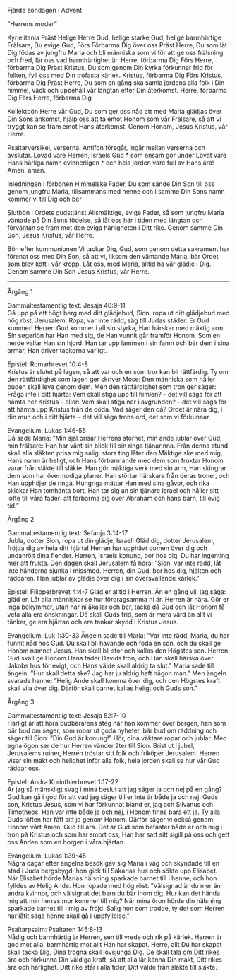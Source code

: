 ﻿Fjärde söndagen i Advent




”Herrens moder”




Kyrielitania
Präst        Helige Herre Gud, helige starke Gud, helige barmhärtige Frälsare, Du evige Gud,
Förs        Förbarma Dig över oss
Präst        Herre, Du som lät Dig födas av jungfru Maria och bli människa som vi för att ge oss frälsning och fred, lär oss vad barmhärtighet är. Herre, förbarma Dig
Förs        Herre, förbarma Dig
Präst        Kristus, Du som genom Din kyrka förkunnar frid för folken, fyll oss med Din trofasta kärlek. Kristus, förbarma Dig
Förs        Kristus, förbarma Dig
Präst        Herre, Du som en gång ska samla jordens alla folk i Din himmel, väck och uppehåll vår längtan efter Din återkomst. Herre, förbarma Dig
Förs        Herre, förbarma Dig




Kollektbön
Herre vår Gud, Du som ger oss nåd att med Maria glädjas över Din Sons ankomst,
hjälp oss att ta emot Honom som vår Frälsare,
så att vi tryggt kan se fram emot Hans återkomst.
Genom Honom, Jesus Kristus, vår Herre.




Psaltarversikel, verserna. Antifon föregår, ingår mellan verserna och avslutar.
Lovad vare Herren, Israels Gud * som ensam gör under
Lovat vare Hans härliga namn evinnerligen * och hela jorden vare full av Hans ära! Amen, amen.        




Inledningen i förbönen
Himmelske Fader, Du som sände Din Son till oss genom jungfru Maria, 
tillsammans med henne och i samme Din Sons namn kommer vi till Dig och ber




Slutbön i Ordets gudstjänst
Allsmäktige, evige Fader, så som jungfru Maria väntade på Din Sons födelse, så låt oss här i tiden med längtan och förväntan se fram mot den eviga härligheten i Ditt rike. Genom samme Din Son, Jesus Kristus, vår Herre.




Bön efter kommunionen
Vi tackar Dig, Gud, som genom detta sakrament har förenat oss med Din Son, så att vi, liksom den väntande Maria, bär Ordet som blev kött i vår kropp. Låt oss, med Maria, alltid ha vår glädje i Dig.
Genom samme Din Son Jesus Kristus, vår Herre.
________________
Årgång 1




Gammaltestamentlig text: Jesaja 40:9-11  
Gå upp på ett högt berg med ditt glädjebud, Sion, ropa ut ditt glädjebud med hög röst, Jerusalem. Ropa, var inte rädd, säg till Judas städer: Er Gud kommer! Herren Gud kommer i all sin styrka, Han härskar med mäktig arm. Sin segerlön har Han med sig, de Han vunnit går framför Honom. Som en herde vallar Han sin hjord. Han tar upp lammen i sin famn och bär dem i sina armar, Han driver tackorna varligt.
 
Epistel: Romarbrevet 10:4-8  
Kristus är slutet på lagen, så att var och en som tror kan bli rättfärdig. Ty om den rättfärdighet som lagen ger skriver Mose: Den människa som håller buden skall leva genom dem. Men den rättfärdighet som tron ger säger: Fråga inte i ditt hjärta: Vem skall stiga upp till himlen? – det vill säga för att hämta ner Kristus – eller: Vem skall stiga ner i avgrunden? – det vill säga för att hämta upp Kristus från de döda. Vad säger den då? Ordet är nära dig, i din mun och i ditt hjärta – det vill säga trons ord, det som vi förkunnar. 




Evangelium: Lukas 1:46-55  
Då sade Maria: 
”Min själ prisar Herrens storhet, min ande jublar över Gud, min frälsare: Han har vänt sin blick till sin ringa tjänarinna. Från denna stund skall alla släkten prisa mig salig: stora ting låter den Mäktige ske med mig, Hans namn är heligt, och Hans förbarmande med dem som fruktar Honom varar från släkte till släkte. Han gör mäktiga verk med sin arm, Han skingrar dem som har övermodiga planer. Han störtar härskare från deras troner, och Han upphöjer de ringa. Hungriga mättar Han med sina gåvor, och rika skickar Han tomhänta bort. Han tar sig an sin tjänare Israel och håller sitt löfte till våra fäder: att förbarma sig över Abraham och hans barn, till evig tid.”  








Årgång 2




Gammaltestamentlig text: Sefanja 3:14-17  
Jubla, dotter Sion, ropa ut din glädje, Israel! Gläd dig, dotter Jerusalem, fröjda dig av hela ditt hjärta! Herren har upphävt domen över dig och undanröjt dina fiender. Herren, Israels konung, bor hos dig. Du har ingenting mer att frukta. 
Den dagen skall Jerusalem få höra: ”Sion, var inte rädd, låt inte händerna sjunka i missmod. Herren, din Gud, bor hos dig, hjälten och räddaren. Han jublar av glädje över dig i sin översvallande kärlek.”












Epistel: Filipperbrevet 4:4-7 
Gläd er alltid i Herren. Än en gång vill jag säga: gläd er. Låt alla människor se hur fördragsamma ni är. Herren är nära. Gör er inga bekymmer, utan när ni åkallar och ber, tacka då Gud och låt Honom få veta alla era önskningar. Då skall Guds frid, som är mera värd än allt vi tänker, ge era hjärtan och era tankar skydd i Kristus Jesus. 




Evangelium: Luk 1:30-33 
Ängeln sade till Maria: ”Var inte rädd, Maria, du har funnit nåd hos Gud. Du skall bli havande och föda en son, och du skall ge Honom namnet Jesus. Han skall bli stor och kallas den Högstes son. Herren Gud skall ge Honom Hans fader Davids tron, och Han skall härska över Jakobs hus för evigt, och Hans välde skall aldrig ta slut.” Maria sade till ängeln: ”Hur skall detta ske? Jag har ju aldrig haft någon man.” Men ängeln svarade henne: ”Helig Ande skall komma över dig, och den Högstes kraft skall vila över dig. Därför skall barnet kallas heligt och Guds son.” 








Årgång 3




Gammaltestamentlig text: Jesaja 52:7-10  
Härligt är att höra budbärarens steg när han kommer över bergen, han som bär bud om seger, som ropar ut goda nyheter, bär bud om räddning och säger till Sion: ”Din Gud är konung!” Hör, dina väktare ropar och jublar. Med egna ögon ser de hur Herren vänder åter till Sion. Brist ut i jubel, Jerusalems ruiner, Herren tröstar sitt folk och friköper Jerusalem. Herren visar sin makt och helighet inför alla folk, hela jorden skall se hur vår Gud räddar oss.
 
Epistel: Andra Korinthierbrevet 1:17-22  
Är jag så mänskligt svag i mina beslut att jag säger ja och nej på en gång? Gud kan gå i god för att vad jag säger till er inte är både ja och nej. Guds son, Kristus Jesus, som vi har förkunnat bland er, jag och Silvanus och Timotheos, Han var inte både ja och nej, i Honom finns bara ett ja. Ty alla Guds löften har fått sitt ja genom Honom. Därför säger vi också genom Honom vårt Amen, Gud till ära. Det är Gud som befäster både er och mig i tron på Kristus och som har smort oss; Han har satt sitt sigill på oss och gett oss Anden som en borgen i våra hjärtan. 




Evangelium: Lukas 1:39-45  
Några dagar efter ängelns besök gav sig Maria i väg och skyndade till en stad i Juda bergsbygd; hon gick till Sakarias hus och sökte upp Elisabet. När Elisabet hörde Marias hälsning sparkade barnet till i henne, och hon fylldes av Helig Ande. Hon ropade med hög röst: ”Välsignad är du mer än andra kvinnor, och välsignat det barn du bär inom dig. Hur kan det hända mig att min herres mor kommer till mig? När mina öron hörde din hälsning sparkade barnet till i mig av fröjd. Salig hon som trodde, ty det som Herren har låtit säga henne skall gå i uppfyllelse.” 








Psaltarpsalm: Psaltaren 145:8-13  
Nådig och barmhärtig är Herren, sen till vrede och rik på kärlek. 
Herren är god mot alla, barmhärtig mot allt Han har skapat.
Herre, allt Du har skapat skall tacka Dig, Dina trogna skall lovsjunga Dig. 
De skall tala om Ditt rikes ära och förkunna Din väldiga kraft, 
så att alla lär känna Din makt, Ditt rikes ära och härlighet. 
Ditt rike står i alla tider, Ditt välde från släkte till släkte.